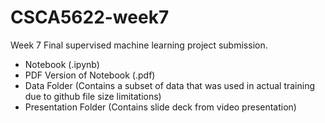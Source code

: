 # CSCA5622-week7 
Week 7 Final supervised machine learning project submission. 
- Notebook (.ipynb)
- PDF Version of Notebook (.pdf)
- Data Folder (Contains a subset of data that was used in actual training due to github file size limitations)
- Presentation Folder (Contains slide deck from video presentation)

